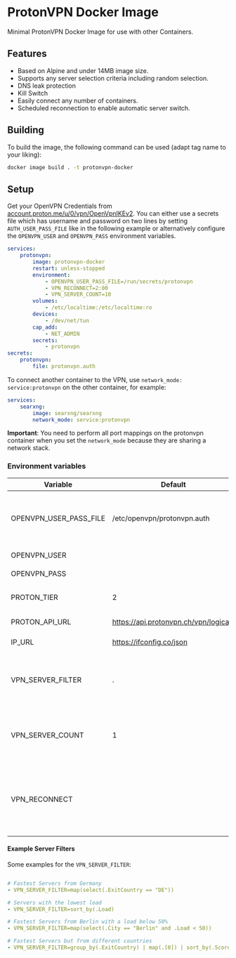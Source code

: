 # ProtonVPN Docker Image
Minimal ProtonVPN Docker Image for use with other Containers.

## Features

- Based on Alpine and under 14MB image size.
- Supports any server selection criteria including random selection.
- DNS leak protection
- Kill Switch
- Easily connect any number of containers.
- Scheduled reconnection to enable automatic server switch.

## Building

To build the image, the following command can be used (adapt tag name to your liking):

```sh
docker image build . -t protonvpn-docker
```

## Setup

Get your OpenVPN Credentials from [account.proton.me/u/0/vpn/OpenVpnIKEv2](https://account.proton.me/u/0/vpn/OpenVpnIKEv2).
You can either use a secrets file which has username and password on two lines by setting `AUTH_USER_PASS_FILE`
like in the following example or alternatively configure the `OPENVPN_USER` and `OPENVPN_PASS` environment variables.

```yaml
services:
    protonvpn:
        image: protonvpn-docker
        restart: unless-stopped
        environment:
            - OPENVPN_USER_PASS_FILE=/run/secrets/protonvpn
            - VPN_RECONNECT=2:00
            - VPN_SERVER_COUNT=10
        volumes:
            - /etc/localtime:/etc/localtime:ro
        devices:
            - /dev/net/tun
        cap_add:
            - NET_ADMIN
        secrets:
            - protonvpn
secrets:
    protonvpn:
        file: protonvpn.auth
```

To connect another container to the VPN, use `network_mode: service:protonvpn` on the other container, for example:

```yaml
services:
    searxng:
        image: searxng/searxng
        network_mode: service:protonvpn
```
**Important**: You need to perform all port mappings on the protonvpn container when you set the `network_mode`
because they are sharing a network stack.

### Environment variables

| Variable               | Default                               | Description                                                                                                                                                              |
|------------------------|---------------------------------------|--------------------------------------------------------------------------------------------------------------------------------------------------------------------------|
| OPENVPN_USER_PASS_FILE | /etc/openvpn/protonvpn.auth           | File containing the OpenVPN credentials. If it doesn't exist it is created from `OPENVPN_USER` and `OPENVPN_PASS`.                                                       |
| OPENVPN_USER           |                                       | see `OPENVPN_USER_PASS_FILE`                                                                                                                                             |
| OPENVPN_PASS           |                                       | see `OPENVPN_USER_PASS_FILE`                                                                                                                                             |
| PROTON_TIER            | 2                                     | Your Proton Tier. 0 = Free, 1 = Basic, 2 = Plus, 3 = Visionary                                                                                                           |
| PROTON_API_URL         | https://api.protonvpn.ch/vpn/logicals | API to query for servers.                                                                                                                                                |
| IP_URL                 | https://ifconfig.co/json              | URL to check for new IP. Unset to disable.                                                                                                                               |                                                                                                                              
| VPN_SERVER_FILTER      | .                                     | Additional filter to apply to the server list. By default the servers are ranked by score (e.g. the closest/fastest is on top).                                          |
| VPN_SERVER_COUNT       | 1                                     | The number of top servers from the filtered server list to pass to OpenVPN, from which one is randomly chosen.                                                           |
| VPN_RECONNECT          |                                       | Optional reconnect time. Can be either HH:MM to trigger a daily reconnect at a fixed time, or a relative time to wait after a connection has been established (e.g. 6h). |

#### Example Server Filters

Some examples for the `VPN_SERVER_FILTER`:

```yaml

# Fastest Servers from Germany
- VPN_SERVER_FILTER=map(select(.ExitCountry == "DE"))

# Servers with the lowest load
- VPN_SERVER_FILTER=sort_by(.Load)

# Fastest Servers from Berlin with a load below 50%
- VPN_SERVER_FILTER=map(select(.City == "Berlin" and .Load < 50))

# Fastest Servers but from different countries
- VPN_SERVER_FILTER=group_by(.ExitCountry) | map(.[0]) | sort_by(.Score)

```
